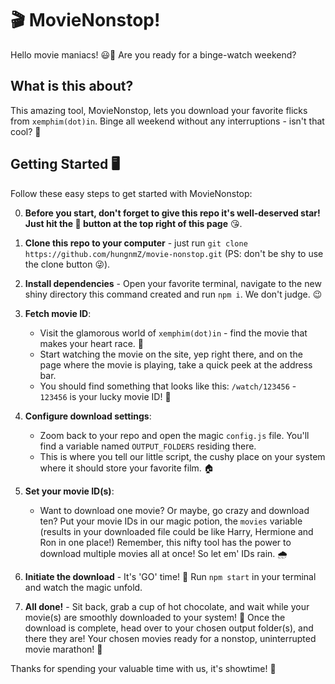 # 🎬 MovieNonstop!

Hello movie maniacs! 😃🍿 Are you ready for a binge-watch weekend?

## What is this about?

This amazing tool, MovieNonstop, lets you download your favorite flicks from `xemphim(dot)in`. Binge all weekend without any interruptions - isn't that cool? 🎉

## Getting Started 🖥

Follow these easy steps to get started with MovieNonstop:

0. **Before you start, don't forget to give this repo it's well-deserved star! Just hit the 🌟 button at the top right of this page** 😘.

1. **Clone this repo to your computer** - just run `git clone https://github.com/hungnmZ/movie-nonstop.git` (PS: don't be shy to use the clone button 😜).

2. **Install dependencies** - Open your favorite terminal, navigate to the new shiny directory this command created and run `npm i`. We don't judge. 😉

3. **Fetch movie ID**:

   - Visit the glamorous world of `xemphim(dot)in` - find the movie that makes your heart race. 🥰
   - Start watching the movie on the site, yep right there, and on the page where the movie is playing, take a quick peek at the address bar.
   - You should find something that looks like this: `/watch/123456` - `123456` is your lucky movie ID! 🎁

4. **Configure download settings**:

   - Zoom back to your repo and open the magic `config.js` file. You'll find a variable named `OUTPUT_FOLDERS` residing there.
   - This is where you tell our little script, the cushy place on your system where it should store your favorite film. 🏠

5. **Set your movie ID(s)**:

   - Want to download one movie? Or maybe, go crazy and download ten? Put your movie IDs in our magic potion, the `movies` variable (results in your downloaded file could be like Harry, Hermione and Ron in one place!)
     Remember, this nifty tool has the power to download multiple movies all at once! So let em' IDs rain. 🌧️

6. **Initiate the download** - It's 'GO' time! 💪 Run `npm start` in your terminal and watch the magic unfold.

7. **All done!** - Sit back, grab a cup of hot chocolate, and wait while your movie(s) are smoothly downloaded to your system! 🍫 Once the download is complete, head over to your chosen output folder(s), and there they are! Your chosen movies ready for a nonstop, uninterrupted movie marathon! 🎉

Thanks for spending your valuable time with us, it's showtime! 🎥
